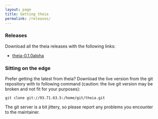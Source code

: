 ```yaml
---
layout: page
title: Getting theia
permalink: /releases/
---
```


### Releases
Download all the theia releases with the following links:

* [theia-0.1.0alpha](theia-0.1.0alpha.tar.gz)

### Sitting on the edge
Prefer getting the latest from theia? Download the live version from the git repository with to following command (caution: the live git version may be broken and not fit for your purposes):

`git clone git://93.71.63.5:/home/git/theia.git`

The git server is a bit jittery, so please report any problems you encounter to the maintainer.
